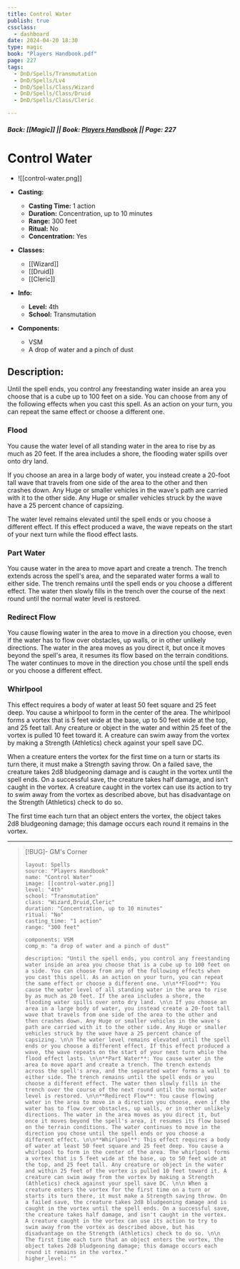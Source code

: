 ```yaml
---
title: Control Water
publish: true
cssclass:
  - dashboard
date: 2024-04-20 18:30
type: magic
book: "Players Handbook.pdf"
page: 227
tags:
  - DnD/Spells/Transmutation
  - DnD/Spells/Lv4
  - DnD/Spells/Class/Wizard
  - DnD/Spells/Class/Druid
  - DnD/Spells/Class/Cleric

---
```


##### Back: [[Magic]] || Book: [Players Handbook](https://drive.google.com/drive/folders/1O5bhpYizcIT5xxAoLOuzCRht_PVS7VSG?usp=sharing) || Page: 227

# Control Water
- ![[control-water.png]]
- **Casting:**
    - **Casting Time:** 1 action
    - **Duration:** Concentration, up to 10 minutes
    - **Range:** 300 feet
    - **Ritual:** No
    - **Concentration:** Yes
- **Classes:**
    - [[Wizard]]
    - [[Druid]]
    - [[Cleric]]

- **Info:**
    - **Level:** 4th
    - **School:** Transmutation
- **Components:**
    - VSM
    - A drop of water and a pinch of dust

## Description:
Until the spell ends, you control any freestanding water inside an area you choose that is a cube up to 100 feet on a side. You can choose from any of the following effects when you cast this spell. As an action on your turn, you can repeat the same effect or choose a different one. 

### Flood 
You cause the water level of all standing water in the area to rise by as much as 20 feet. If the area includes a shore, the flooding water spills over onto dry land. 

 If you choose an area in a large body of water, you instead create a 20-foot tall wave that travels from one side of the area to the other and then crashes down. Any Huge or smaller vehicles in the wave's path are carried with it to the other side. Any Huge or smaller vehicles struck by the wave have a 25 percent chance of capsizing. 

 The water level remains elevated until the spell ends or you choose a different effect. If this effect produced a wave, the wave repeats on the start of your next turn while the flood effect lasts. 

### Part Water 
You cause water in the area to move apart and create a trench. The trench extends across the spell's area, and the separated water forms a wall to either side. The trench remains until the spell ends or you choose a different effect. The water then slowly fills in the trench over the course of the next round until the normal water level is restored. 

### Redirect Flow 
You cause flowing water in the area to move in a direction you choose, even if the water has to flow over obstacles, up walls, or in other unlikely directions. The water in the area moves as you direct it, but once it moves beyond the spell's area, it resumes its flow based on the terrain conditions. The water continues to move in the direction you chose until the spell ends or you choose a different effect. 

### Whirlpool 
This effect requires a body of water at least 50 feet square and 25 feet deep. You cause a whirlpool to form in the center of the area. The whirlpool forms a vortex that is 5 feet wide at the base, up to 50 feet wide at the top, and 25 feet tall. Any creature or object in the water and within 25 feet of the vortex is pulled 10 feet toward it. A creature can swim away from the vortex by making a Strength (Athletics) check against your spell save DC. 

 When a creature enters the vortex for the first time on a turn or starts its turn there, it must make a Strength saving throw. On a failed save, the creature takes 2d8 bludgeoning damage and is caught in the vortex until the spell ends. On a successful save, the creature takes half damage, and isn't caught in the vortex. A creature caught in the vortex can use its action to try to swim away from the vortex as described above, but has disadvantage on the Strength (Athletics) check to do so. 

 The first time each turn that an object enters the vortex, the object takes 2d8 bludgeoning damage; this damage occurs each round it remains in the vortex.



---

> [!BUG]- GM's Corner
>
> ```statblock
> layout: Spells
> source: "Players Handbook"
> name: "Control Water"
> image: [[control-water.png]]
> level: "4th"
> school: "Transmutation"
> class: "Wizard,Druid,Cleric"
> duration: "Concentration, up to 10 minutes"
> ritual: "No"
> casting_time: "1 action"
> range: "300 feet"
>
> components: VSM
> comp_m: "a drop of water and a pinch of dust"
>
> description: "Until the spell ends, you control any freestanding water inside an area you choose that is a cube up to 100 feet on a side. You can choose from any of the following effects when you cast this spell. As an action on your turn, you can repeat the same effect or choose a different one. \n\n**Flood**: You cause the water level of all standing water in the area to rise by as much as 20 feet. If the area includes a shore, the flooding water spills over onto dry land. \n\n If you choose an area in a large body of water, you instead create a 20-foot tall wave that travels from one side of the area to the other and then crashes down. Any Huge or smaller vehicles in the wave's path are carried with it to the other side. Any Huge or smaller vehicles struck by the wave have a 25 percent chance of capsizing. \n\n The water level remains elevated until the spell ends or you choose a different effect. If this effect produced a wave, the wave repeats on the start of your next turn while the flood effect lasts. \n\n**Part Water**: You cause water in the area to move apart and create a trench. The trench extends across the spell's area, and the separated water forms a wall to either side. The trench remains until the spell ends or you choose a different effect. The water then slowly fills in the trench over the course of the next round until the normal water level is restored. \n\n**Redirect Flow**: You cause flowing water in the area to move in a direction you choose, even if the water has to flow over obstacles, up walls, or in other unlikely directions. The water in the area moves as you direct it, but once it moves beyond the spell's area, it resumes its flow based on the terrain conditions. The water continues to move in the direction you chose until the spell ends or you choose a different effect. \n\n**Whirlpool**: This effect requires a body of water at least 50 feet square and 25 feet deep. You cause a whirlpool to form in the center of the area. The whirlpool forms a vortex that is 5 feet wide at the base, up to 50 feet wide at the top, and 25 feet tall. Any creature or object in the water and within 25 feet of the vortex is pulled 10 feet toward it. A creature can swim away from the vortex by making a Strength (Athletics) check against your spell save DC. \n\n When a creature enters the vortex for the first time on a turn or starts its turn there, it must make a Strength saving throw. On a failed save, the creature takes 2d8 bludgeoning damage and is caught in the vortex until the spell ends. On a successful save, the creature takes half damage, and isn't caught in the vortex. A creature caught in the vortex can use its action to try to swim away from the vortex as described above, but has disadvantage on the Strength (Athletics) check to do so. \n\n The first time each turn that an object enters the vortex, the object takes 2d8 bludgeoning damage; this damage occurs each round it remains in the vortex."
> higher_level: ""
> ```

